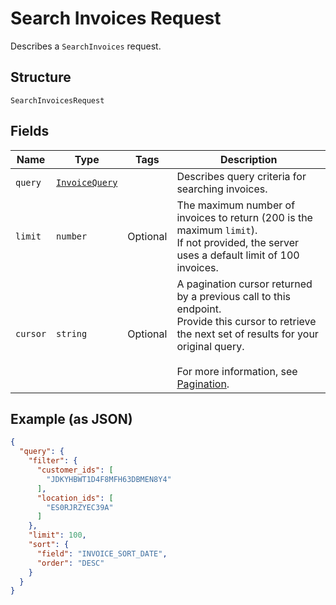 
# Search Invoices Request

Describes a `SearchInvoices` request.

## Structure

`SearchInvoicesRequest`

## Fields

| Name | Type | Tags | Description |
|  --- | --- | --- | --- |
| `query` | [`InvoiceQuery`](/doc/models/invoice-query.md) |  | Describes query criteria for searching invoices. |
| `limit` | `number` | Optional | The maximum number of invoices to return (200 is the maximum `limit`).<br>If not provided, the server<br>uses a default limit of 100 invoices. |
| `cursor` | `string` | Optional | A pagination cursor returned by a previous call to this endpoint.<br>Provide this cursor to retrieve the next set of results for your original query.<br><br>For more information, see [Pagination](https://developer.squareup.com/docs/working-with-apis/pagination). |

## Example (as JSON)

```json
{
  "query": {
    "filter": {
      "customer_ids": [
        "JDKYHBWT1D4F8MFH63DBMEN8Y4"
      ],
      "location_ids": [
        "ES0RJRZYEC39A"
      ]
    },
    "limit": 100,
    "sort": {
      "field": "INVOICE_SORT_DATE",
      "order": "DESC"
    }
  }
}
```


